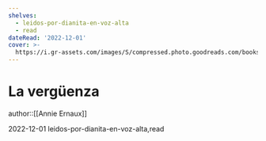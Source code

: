 ```yaml
---
shelves:
  - leidos-por-dianita-en-voz-alta
  - read
dateRead: '2022-12-01'
cover: >-
  https://i.gr-assets.com/images/S/compressed.photo.goodreads.com/books/1668911524l/63358802._SY475_.jpg
---
```

# La vergüenza

author::[[Annie Ernaux]]

2022-12-01
leidos-por-dianita-en-voz-alta,read
